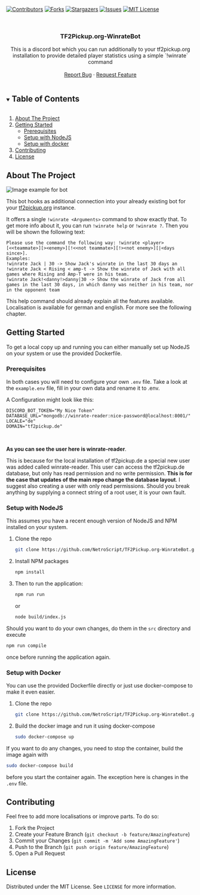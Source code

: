 [![Contributors][contributors-shield]][contributors-url]
[![Forks][forks-shield]][forks-url]
[![Stargazers][stars-shield]][stars-url]
[![Issues][issues-shield]][issues-url]
[![MIT License][license-shield]][license-url]



<!-- PROJECT LOGO -->
<br />
<p align="center">

   <h3 align="center">TF2Pickup.org-WinrateBot</h3>

  <p align="center">
    This is a discord bot which you can run additionally to your tf2pickup.org installation to provide detailed player statistics using a simple `!winrate` command
    <br />
    <br />
    <a href="https://github.com/NetroScript/TF2Pickup.org-WinrateBot/issues">Report Bug</a>
    ·
    <a href="https://github.com/NetroScript/TF2Pickup.org-WinrateBot/issues">Request Feature</a>
  </p>
</p>



<!-- TABLE OF CONTENTS -->
<details open="open">
  <summary><h2 style="display: inline-block">Table of Contents</h2></summary>
  <ol>
    <li>
      <a href="#about-the-project">About The Project</a>
    </li>
    <li>
      <a href="#getting-started">Getting Started</a>
      <ul>
        <li><a href="#prerequisites">Prerequisites</a></li>
        <li><a href="#setup-with-nodejs">Setup with NodeJS</a></li>
        <li><a href="#setup-with-docker">Setup with docker</a></li>
      </ul>
    </li>
    <li><a href="#contributing">Contributing</a></li>
    <li><a href="#license">License</a></li>
  </ol>
</details>



<!-- ABOUT THE PROJECT -->
## About The Project

![Image example for bot](https://i.imgur.com/gc7o1Kd.pnghttps://i.imgur.com/gc7o1Kd.png)

This bot hooks as additional connection into your already existing bot for your [tf2pickup.org](https://github.com/tf2pickup-org/server) instance.

It offers a single `!winrate <Arguments>` command to show exactly that. To get more info about it, you can run `!winrate help` or `!winrate ?`. Then you will be shown the following text: 

```
Please use the command the following way: !winrate <player> [<<teammate>][><enemy>][!<<not teammate>][!><not enemy>][|<days since>].
Examples:
!winrate Jack | 30 -> Show Jack's winrate in the last 30 days an
!winrate Jack < Rising < amp-t -> Show the winrate of Jack with all games where Rising and Amp-T were in his team.
!winrate Jack!<danny!>danny|30 -> Show the winrate of Jack from all games in the last 30 days, in which danny was neither in his team, nor in the opponent team
```

This help command should already explain all the features available.
Localisation is available for german and english. For more see the following chapter.

<!-- GETTING STARTED -->
## Getting Started

To get a local copy up and running you can either manually set up NodeJS on your system or use the provided Dockerfile.

### Prerequisites

In both cases you will need to configure your own `.env` file. Take a look at the `example.env` file, fill in your own data and rename it to .env.

A Configuration might look like this:

```dotenv
DISCORD_BOT_TOKEN="My Nice Token"
DATABASE_URL="mongodb://winrate-reader:nice-password@localhost:8001/"
LOCALE="de"
DOMAIN="tf2pickup.de"
```

<br>

**As you can see the user here is winrate-reader**. 

This is because for the local installation of tf2pickup.de a special new user was added called winrate-reader. This user can access the tf2pickup.de database, but only has read permission and no write permission. **This is for the case that updates of the main repo change the database layout**. I suggest also creating a user with only read permissions. Should you break anything by supplying a connect string of a root user, it is your own fault.

### Setup with NodeJS

This assumes you have a recent enough version of NodeJS and NPM installed on your system.

1. Clone the repo
   ```sh
   git clone https://github.com/NetroScript/TF2Pickup.org-WinrateBot.git
   ```
2. Install NPM packages
   ```sh
   npm install
   ```
3. Then to run the application: 
   ```sh
   npm run run 
   ``` 
   or 
   ```sh
   node build/index.js
   ``` 
   
Should you want to do your own changes, do them in the `src` directory and execute

   ```sh
   npm run compile
   ``` 

once before running the application again.

### Setup with Docker

You can use the provided Dockerfile directly or just use docker-compose to make it even easier. 

1. Clone the repo
   ```sh
   git clone https://github.com/NetroScript/TF2Pickup.org-WinrateBot.git
   ```
2. Build the docker image and run it using docker-compose
   ```sh
   sudo docker-compose up
   ```
   
If you want to do any changes, you need to stop the container, build the image again with

   ```sh
   sudo docker-compose build
   ```

before you start the container again. The exception here is changes in the `.env` file.

<!-- CONTRIBUTING -->
## Contributing

Feel free to add more localisations or improve parts.
To do so:

1. Fork the Project
2. Create your Feature Branch (`git checkout -b feature/AmazingFeature`)
3. Commit your Changes (`git commit -m 'Add some AmazingFeature'`)
4. Push to the Branch (`git push origin feature/AmazingFeature`)
5. Open a Pull Request



<!-- LICENSE -->
## License

Distributed under the MIT License. See `LICENSE` for more information.



<!-- MARKDOWN LINKS & IMAGES -->
<!-- https://www.markdownguide.org/basic-syntax/#reference-style-links -->
[contributors-shield]: https://img.shields.io/github/contributors/NetroScript/TF2Pickup.org-WinrateBot.svg?style=for-the-badge
[contributors-url]: https://github.com/NetroScript/TF2Pickup.org-WinrateBot/graphs/contributors
[forks-shield]: https://img.shields.io/github/forks/NetroScript/TF2Pickup.org-WinrateBot.svg?style=for-the-badge
[forks-url]: https://github.com/NetroScript/TF2Pickup.org-WinrateBot/network/members
[stars-shield]: https://img.shields.io/github/stars/NetroScript/TF2Pickup.org-WinrateBot.svg?style=for-the-badge
[stars-url]: https://github.com/NetroScript/TF2Pickup.org-WinrateBot/stargazers
[issues-shield]: https://img.shields.io/github/issues/NetroScript/TF2Pickup.org-WinrateBot.svg?style=for-the-badge
[issues-url]: https://github.com/NetroScript/TF2Pickup.org-WinrateBot/issues
[license-shield]: https://img.shields.io/github/license/NetroScript/TF2Pickup.org-WinrateBot.svg?style=for-the-badge
[license-url]: https://github.com/NetroScript/TF2Pickup.org-WinrateBot/blob/master/LICENSE